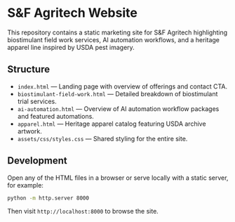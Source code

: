 # S&F Agritech Website

This repository contains a static marketing site for S&F Agritech highlighting biostimulant field work services, AI automation workflows, and a heritage apparel line inspired by USDA pest imagery.

## Structure

- `index.html` &mdash; Landing page with overview of offerings and contact CTA.
- `biostimulant-field-work.html` &mdash; Detailed breakdown of biostimulant trial services.
- `ai-automation.html` &mdash; Overview of AI automation workflow packages and featured automations.
- `apparel.html` &mdash; Heritage apparel catalog featuring USDA archive artwork.
- `assets/css/styles.css` &mdash; Shared styling for the entire site.

## Development

Open any of the HTML files in a browser or serve locally with a static server, for example:

```bash
python -m http.server 8000
```

Then visit `http://localhost:8000` to browse the site.
